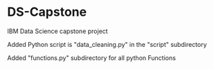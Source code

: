 # DS-Capstone
IBM Data Science capstone project

Added Python script is "data_cleaning.py" in the "script" subdirectory

Added "functions.py" subdirectory for all python Functions
